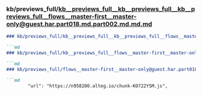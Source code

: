 ### kb/previews_full/kb__previews_full__kb__previews_full__kb__previews_full__flows__master-first__master-only@guest.har.part018.md.part002.md.md.md

```md
### kb/previews_full/kb__previews_full__kb__previews_full__flows__master-first__master-only@guest.har.part018.md.part002.md.md

```md
### kb/previews_full/kb__previews_full__flows__master-first__master-only@guest.har.part018.md.part002.md

```md
### kb/previews_full/flows__master-first__master-only@guest.har.part018.md (part 002)

```md
        "url": "https://n958200.alteg.io/chunk-KO722YSM.js",
    
```

```

```

```

```
